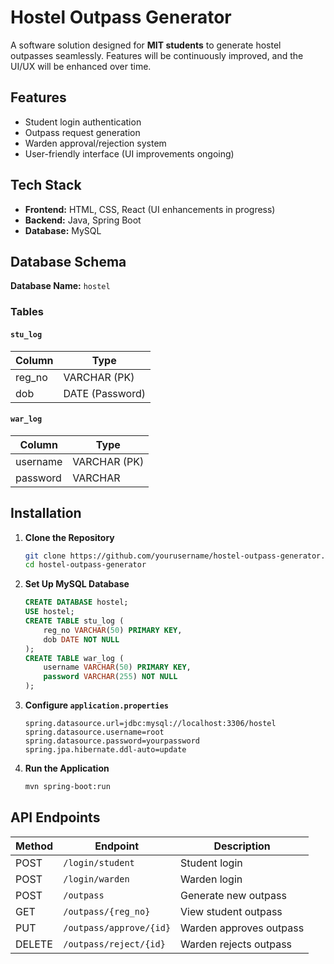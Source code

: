 # Hostel Outpass Generator

A software solution designed for **MIT students** to generate hostel outpasses seamlessly. Features will be continuously improved, and the UI/UX will be enhanced over time.

## Features
- Student login authentication
- Outpass request generation
- Warden approval/rejection system
- User-friendly interface (UI improvements ongoing)

## Tech Stack
- **Frontend:** HTML, CSS, React (UI enhancements in progress)
- **Backend:** Java, Spring Boot
- **Database:** MySQL

## Database Schema
**Database Name:** `hostel`

### Tables
#### `stu_log`
| Column  | Type    |
|---------|--------|
| reg_no  | VARCHAR (PK) |
| dob     | DATE (Password) |

#### `war_log`
| Column   | Type    |
|----------|--------|
| username | VARCHAR (PK) |
| password | VARCHAR |

## Installation
1. **Clone the Repository**
   ```sh
   git clone https://github.com/yourusername/hostel-outpass-generator.git
   cd hostel-outpass-generator
   ```
2. **Set Up MySQL Database**
   ```sql
   CREATE DATABASE hostel;
   USE hostel;
   CREATE TABLE stu_log (
       reg_no VARCHAR(50) PRIMARY KEY,
       dob DATE NOT NULL
   );
   CREATE TABLE war_log (
       username VARCHAR(50) PRIMARY KEY,
       password VARCHAR(255) NOT NULL
   );
   ```
3. **Configure `application.properties`**
   ```properties
   spring.datasource.url=jdbc:mysql://localhost:3306/hostel
   spring.datasource.username=root
   spring.datasource.password=yourpassword
   spring.jpa.hibernate.ddl-auto=update
   ```
4. **Run the Application**
   ```sh
   mvn spring-boot:run
   ```

## API Endpoints
| Method | Endpoint        | Description |
|--------|----------------|-------------|
| POST   | `/login/student` | Student login |
| POST   | `/login/warden`  | Warden login |
| POST   | `/outpass`      | Generate new outpass |
| GET    | `/outpass/{reg_no}` | View student outpass |
| PUT    | `/outpass/approve/{id}` | Warden approves outpass |
| DELETE | `/outpass/reject/{id}` | Warden rejects outpass |
